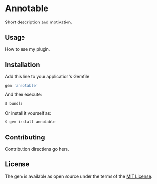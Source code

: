 # Annotable
Short description and motivation.

## Usage
How to use my plugin.

## Installation
Add this line to your application's Gemfile:

```ruby
gem 'annotable'
```

And then execute:
```bash
$ bundle
```

Or install it yourself as:
```bash
$ gem install annotable
```

## Contributing
Contribution directions go here.

## License
The gem is available as open source under the terms of the [MIT License](https://opensource.org/licenses/MIT).
